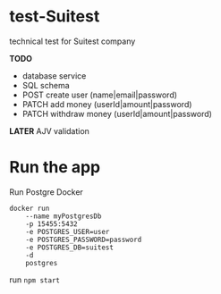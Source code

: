 # test-Suitest
technical test for Suitest company

**TODO**
- database service
- SQL schema
- POST create user (name|email|password)
- PATCH add money (userId|amount|password)
- PATCH withdraw money (userId|amount|password)

**LATER**
AJV validation

# Run the app

Run Postgre Docker
```
docker run
    --name myPostgresDb
    -p 15455:5432
    -e POSTGRES_USER=user
    -e POSTGRES_PASSWORD=password
    -e POSTGRES_DB=suitest
    -d
    postgres
```

run `npm start`